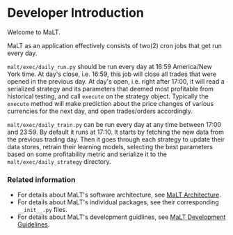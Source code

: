 # Developer Introduction
Welcome to MaLT.

MaLT as an application effectively consists of two(2) cron jobs that get run
every day.

`malt/exec/daily_run.py` should be run every day at 16:59 America/New York
time. At day's close, i.e. 16:59, this job will close all trades that were
opened in the previous day. At day's open, i.e. right after 17:00, it will
read a serialized strategy and its parameters that deemed most profitable from
historical testing, and call `execute` on the strategy object. Typically the
`execute` method will make prediction about the price changes of various
currencies for the next day, and open trades/orders accordingly.

`malt/exec/daily_train.py` can be run every day at any time between 17:00 and
23:59. By default it runs at 17:10. It starts by fetching the new data from the
previous trading day. Then it goes through each strategy to update their data
stores, retrain their learning models, selecting the best parameters based on
some profitability metric and serialize it to the `malt/exec/daily_strategy`
directory.

### Related information
- For details about MaLT's software architecture,
see [MaLT Architecture](architecture.md).
- For details about MaLT's individual packages,
see their corresponding `__init__.py` files.
- For details about MaLT's development guidlines,
see [MaLT Development Guidelines](development.md).


